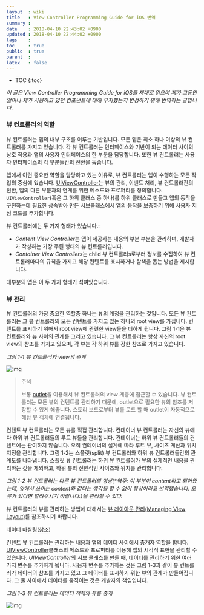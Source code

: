 ```yaml
---
layout  : wiki
title   : View Controller Programming Guide for iOS 번역
summary : 
date    : 2018-04-10 22:43:02 +0900
updated : 2018-04-10 22:44:02 +0900
tags    : 
toc     : true
public  : true
parent  : 
latex   : false
---
```

* TOC
{:toc}

*이 글은 View Controller Programming Guide for iOS를 제대로 읽으며 제가 그동안 얼마나 제가 사용하고 있던 컴포넌트에 대해 무지했는지 반성하기 위해 번역하는 글입니다.*

### 뷰 컨트롤러의 역할

뷰 컨트롤러는 앱의 내부 구조를 이루는 기반입니다. 모든 앱은 최소 하나 이상의 뷰 컨트롤러를 가지고 있습니다. 각 뷰 컨트롤러는 인터페이스와 기반이 되는 데이터 사이의 상호 작용과 앱의 사용자 인터페이스의 한 부분을 담당합니다. 또한 뷰 컨트롤러는 사용자 인터페이스의 각 부분들간의 전환을 돕습니다.

앱에서 이런 중요한 역할을 담당하고 있는 이유로, 뷰 컨트롤러는 앱이 수행하는 모든 작업의 중심에 있습니다. [UIViewController](https://developer.apple.com/documentation/uikit/uiviewcontroller)는 뷰의 관리, 이벤트 처리, 뷰 컨트롤러간의 전환, 앱의 다른 부분과의 연계를 위한 메소드와 프로퍼티를 정의합니다. `UIViewController`(혹은 그 하위 클래스 중 하나)를 하위 클래스로 만들고 앱의 동작을 구현하는데 필요한 상속받아 만든 서브클래스에서 앱의 동작을 보증하기 위해 사용자 지정 코드를 추가합니다.

뷰 컨트롤러에는 두 가지 형태가 있습니다.:

- *Content View Controller*는 앱이 제공하는 내용의 부분 부분을 관리하며, 개발자가 작성하는 가장 주된 형태의 뷰 컨트롤러입니다.
- *Container View Controllers*는 child 뷰 컨트롤러s로부터 정보를 수집하여 뷰 컨트롤러마다의 규칙을 가지고 해당 컨텐트를 표시하거나 탐색을 돕는 방법을 제시합니다.

대부분의 앱은 이 두 가지 형태가 섞여있습니다.

### 뷰 관리

뷰 컨트롤러의 가장 중요한 역할중 하나는 뷰의 계정을 관리하는 것입니다. 모든 뷰 컨트롤러는 그 뷰 컨트롤러의 모든 컨텐트를 가지고 있는 하나의 root view를 가집니다. 컨텐트를 표시하기 위해서 root view에 관련한 view들을 더하게 됩니다. 그림 1-1은 뷰 컨트롤러와 뷰 사이의 관계를 그리고 있습니다. 그 뷰 컨트롤러는 항상 자신의 root view의 참조를 가지고 있으며, 각 뷰는 각 하위 뷰를 강한 참조로 가지고 있습니다.

*그림 1-1 뷰 컨트롤러와 view의 관계*

![img](https://developer.apple.com/library/content/featuredarticles/ViewControllerPGforiPhoneOS/Art/VCPG_ControllerHierarchy_fig_1-1_2x.png)

> 주석
>
> 보통 [outlet](https://developer.apple.com/library/content/documentation/General/Conceptual/Devpedia-CocoaApp/Outlet.html#//apple_ref/doc/uid/TP40009071-CH4)을 이용해서 뷰 컨트롤러의 view 계층에 접근할 수 있습니다. 뷰 컨트롤러는 모든 뷰의 컨텐트를 관리하기 때문에, outlet으로 필요한 뷰의 참조를 저장할 수 있게 해줍니다. 스토리 보드로부터 뷰를 로드 할 때 outlet이 자동적으로 해당 뷰 객체에 연결됩니다.

컨텐트 뷰 컨트롤러는 모든 뷰를 직접 관리합니다. 컨테이너 뷰 컨트롤러는 자신의 뷰에다 하위 뷰 컨트롤러들의 루트 뷰들을 관리합니다. 컨테이너는 하위 뷰 컨트롤러들의 컨텐트에는 관여하지 않습니다. 오직 컨테이너의 설계에 따라 루트 뷰, 사이즈 계산과 위치 지정을 관리합니다. 그림 1-2는 스플릿(split) 뷰 컨트롤러와 하위 뷰 컨트롤러들간의 관계도를 나타냅니다. 스플릿 뷰 컨트롤러는 하위 뷰 컨트롤러가 뷰의 실제적인 내용을 관리하는 것을 제외하고, 하위 뷰의 전반적인 사이즈와 위치를 관리합니다.

*그림 1-2 뷰 컨트롤러는 다른 뷰 컨트롤러의 형상(\*역주: 이 부분이 content라고 되어있는데, 앞에서 쓰이는 content와 같다는 생각을 할 수 없어 형상이라고 번역했습니다. 오류가 있다면 알려주시기 바랍니다.)을 관리할 수 있다.*

뷰 컨트롤러의 뷰를 관리하는 방법에 대해서는 [뷰 레이아웃 관리(Managing View Layout)](https://developer.apple.com/library/content/featuredarticles/ViewControllerPGforiPhoneOS/DefiningYourSubclass.html#//apple_ref/doc/uid/TP40007457-CH7-SW6)를 참조하시기 바랍니다.

데이터 마샬링([참조](https://ko.wikipedia.org/wiki/%EB%A7%88%EC%83%AC%EB%A7%81_(%EC%BB%B4%ED%93%A8%ED%84%B0_%EA%B3%BC%ED%95%99)))

컨텐트 뷰 컨트롤러는 관리하는 내용과 앱의 데이터 사이에서 중개자 역할을 합니다. [UIViewController](https://translate.googleusercontent.com/translate_c?act=url&depth=1&hl=ko&ie=UTF8&prev=_t&rurl=translate.google.com&sl=en&sp=nmt4&tl=ko&u=https://developer.apple.com/documentation/uikit/uiviewcontroller&xid=25657,15700023,15700105,15700124,15700149,15700168,15700201&usg=ALkJrhh1Acmte_kb4l0PPv88dOkCecHTcw)클래스의 메소드와 프로퍼티를 이용해 앱의 시각적 표현을 관리할 수 있습니다. *UIViewController*의 서브 클래스를 만들 때, 데이터를 관리하기 위한 여러 가지 변수를 추가하게 됩니다. 사용자 변수를 추가하는 것은 그림 1-3과 같이 뷰 컨트롤러가 데이터의 참조를 가지고 있고 그 데이터를 표시하기 위한 뷰의 관계가 만들어집니다. 그 둘 사이에서 데이터를 움직이는 것은 개발자의 책임입니다.

*그림 1-3 뷰 컨트롤러는 데이터 객체와 뷰를 중개*

![img](https://developer.apple.com/library/content/featuredarticles/ViewControllerPGforiPhoneOS/Art/VCPG_CustomSubclasses_fig_1-3_2x.png) 
